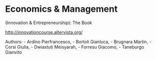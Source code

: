 Economics & Management 
===
(Innovation & Entrepreneurship): The Book

http://innovationcourse.altervista.org/

Authors: 
    - Ardino Pierfrancesco,
    - Bortoli Gianluca,
    - Brugnara Martin,
    - Corsi Giulia,
    - Dwiastuti Meisyarah,
    - Forresu Giacomo,
    - Taneburgo Gianvito
